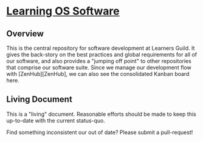 # [Learning OS Software](http://learnersguild.github.io/learning-os-software)

## Overview

This is the central repository for software development at Learners Guild. It gives the back-story on the best practices and global requirements for all of our software, and also provides a "jumping off point" to other repositories that comprise our software suite. Since we manage our development flow with [ZenHub][ZenHub], we can also see the consolidated Kanban board here.

## Living Document

This is a "living" document. Reasonable efforts should be made to keep this up-to-date with the current status-quo.

Find something inconsistent our out of date? Please submit a pull-request!
